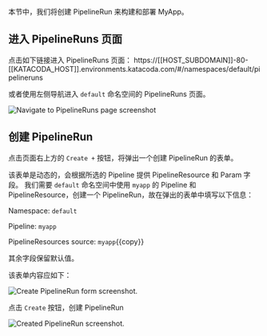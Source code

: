 本节中，我们将创建 PipelineRun 来构建和部署 MyApp。

## 进入 PipelineRuns 页面

点击如下链接进入 PipelineRuns 页面：
https://[[HOST_SUBDOMAIN]]-80-[[KATACODA_HOST]].environments.katacoda.com/#/namespaces/default/pipelineruns

或者使用左侧导航进入 `default` 命名空间的 PipelineRuns 页面。

![Navigate to PipelineRuns page screenshot](https://raw.githubusercontent.com/ncskier/katacoda/master/tekton-dashboard/images/pipeline-runs-page.png)

## 创建 PipelineRun

点击页面右上方的 `Create +` 按钮，将弹出一个创建 PipelineRun 的表单。

该表单是动态的，会根据所选的 Pipeline 提供 PipelineResource 和 Param 字段。
我们需要 `default` 命名空间中使用 `myapp` 的 Pipeline 和 PipelineResource，创建一个 PipelineRun，故在弹出的表单中填写以下信息：

Namespace: `default`

Pipeline: `myapp`

PipelineResources source: `myapp`{{copy}}

其余字段保留默认值。

该表单内容应如下：

![Create PipelineRun form screenshot.](https://raw.githubusercontent.com/ncskier/katacoda/master/tekton-dashboard/images/create-pipeline-run-form.png)

点击 `Create` 按钮，创建 PipelineRun

![Created PipelineRun screenshot.](https://raw.githubusercontent.com/ncskier/katacoda/master/tekton-dashboard/images/created-pipeline-run.png)
